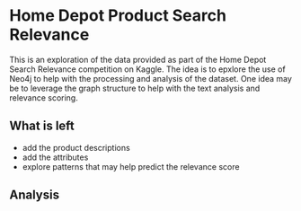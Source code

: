 # Home Depot Product Search Relevance

This is an exploration of the data provided as part of the Home Depot Search Relevance competition on Kaggle.  The idea is to epxlore the use of Neo4j to help with the processing and analysis of the dataset.  One idea may be to leverage the graph structure to help with the text analysis and relevance scoring.

## What is left

- add the product descriptions
- add the attributes  
- explore patterns that may help predict the relevance score

## Analysis

